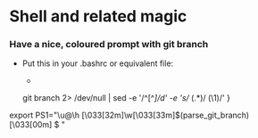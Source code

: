 # Shell and related magic


### Have a nice, coloured prompt with git branch
 - Put this in your .bashrc or equivalent file:
    - ```parse_git_branch() {
     git branch 2> /dev/null | sed -e '/^[^*]/d' -e 's/* \(.*\)/ (\1)/'
}

export PS1="\u@\h \[\033[32m\]\w\[\033[33m\]\$(parse_git_branch)\[\033[00m\] $ "
```
